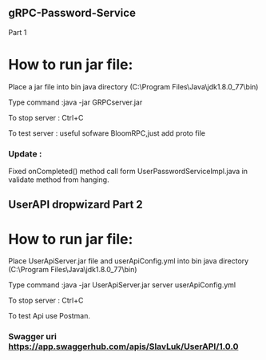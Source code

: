## gRPC-Password-Service
 Part 1

# How to run jar file:

Place a jar file into bin java directory (C:\Program Files\Java\jdk1.8.0_77\bin)

Type command :java -jar GRPCserver.jar

To stop server : Ctrl+C

To test server : useful sofware BloomRPC,just add proto file 

### Update : 
Fixed onCompleted() method call form UserPasswordServiceImpl.java in validate method from hanging.

## UserAPI dropwizard Part 2

# How to run jar file:

Place UserApiServer.jar file and userApiConfig.yml into bin java directory (C:\Program Files\Java\jdk1.8.0_77\bin)

Type command :java -jar UserApiServer.jar server userApiConfig.yml

To stop server : Ctrl+C

To test Api use Postman.

### Swagger uri https://app.swaggerhub.com/apis/SlavLuk/UserAPI/1.0.0